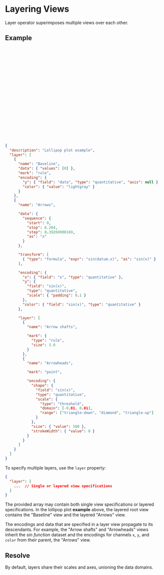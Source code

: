 # Layering Views

Layer operator superimposes multiple views over each other.

## Example

<div class="embed-example">
<div class="embed-container" style="height: 300px"></div>
<div class="embed-spec">

```json
{
  "description": "Lollipop plot example",
  "layer": [
    {
      "name": "Baseline",
      "data": { "values": [0] },
      "mark": "rule",
      "encoding": {
        "y": { "field": "data", "type": "quantitative", "axis": null },
        "color": { "value": "lightgray" }
      }
    },
    {
      "name": "Arrows",

      "data": {
        "sequence": {
          "start": 0,
          "stop": 6.284,
          "step": 0.39269908169,
          "as": "x"
        }
      },

      "transform": [
        { "type": "formula", "expr": "sin(datum.x)", "as": "sin(x)" }
      ],

      "encoding": {
        "x": { "field": "x", "type": "quantitative" },
        "y": {
          "field": "sin(x)",
          "type": "quantitative",
          "scale": { "padding": 0.1 }
        },
        "color": { "field": "sin(x)", "type": "quantitative" }
      },

      "layer": [
        {
          "name": "Arrow shafts",

          "mark": {
            "type": "rule",
            "size": 3.0
          }
        },
        {
          "name": "Arrowheads",

          "mark": "point",

          "encoding": {
            "shape": {
              "field": "sin(x)",
              "type": "quantitative",
              "scale": {
                "type": "threshold",
                "domain": [-0.01, 0.01],
                "range": ["triangle-down", "diamond", "triangle-up"]
              }
            },
            "size": { "value": 500 },
            "strokeWidth": { "value": 0 }
          }
        }
      ]
    }
  ]
}
```

</div>
</div>

To specify multiple layers, use the `layer` property:

```json
{
  "layer": [
    ...  // Single or layered view specifications
  ]
}
```

The provided array may contain both single view specifications or layered
specifications. In the lollipop plot **example** above, the layered root view
contains the "Baseline" view and the layered "Arrows" view.

The encodings and data that are specified in a layer view propagate to its
descendants. For example, the "Arrow shafts" and "Arrowheads" views inherit
the _sin function_ dataset and the encodings for channels `x`, `y`, and
`color` from their parent, the "Arrows" view.

## Resolve

By default, layers share their scales and axes, unioning the data domains.
